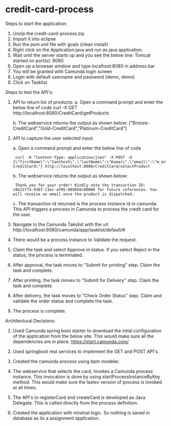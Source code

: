 # credit-card-process

Steps to start the application:

1. Unzip the credit-card-process.zip
2. Import it into eclipse
3. Run the pom.xml file with goals (clean install)
4. Right click on the Application.java and run as java application.
5. Wait until the server starts up and you see the below line:
Tomcat started on port(s): 8080
6. Open up a browser window and type localhost:8080 in address bar
7. You will be granted with Camunda login screen
8. Login with default username and password (demo, demo)
9. Click on Tasklist.

Steps to test the API's:

1. API to return list of products:
	a. Open a command prompt and enter the below line of code
		curl -X GET http://localhost:8080/CreditCard/getProducts

	b. The webservice returns the output as shown below:
		["Bronze-CreditCard","Gold-CreditCard","Platinum-CreditCard"]

2. API to capture the user selected input:

	a. Open a command prompt and enter the below line of code
	
		curl -H "Content-Type: application/json" -X POST -d {\"firstName\":\"Santhosh\",\"lastName\":\"Kumar\",\"email\":\"m_mrsanthosh@yahoo.com\",\"address\":\"Titaniumstraat10\",\"pincode\":\"7335CC\",\"city\":\"Apeldoorn\",\"country\":\"Netherlands\",\"selectedProduct\":\"Gold-CreditCard\"} http://localhost:8080/CreditCard/selectProduct

	b. The webservice returns the output as shown below:
		
		Thank you for your order! Kindly note the transaction ID: c8e22774-936f-11ec-af05-005056c00008 for future references. You will receive an email once the product is dispatched.
		
	c. The transaction id returned is the process instance id in camunda. This API triggers a process in Camunda to process the credit card for the user.
	

3. Navigate to the Camunda Takslist with the url http://localhost:8080/camunda/app/tasklist/default/#

4. There would be a process instance to Validate the request.

5. Claim the task and select Approve in status.
	If you select Reject in the status, the process is terminated.

6. After approval, the task moves to "Submit for printing" step. Claim the task and complete.

7. After printing, the task moves to "Submit for Delivery" step. Claim the task and complete.

8. After delivery, the task moves to "Check Order Status" step. Claim and validate the order status and complete the task.

9. The process is complete.


Architectural Decisions:

1. Used Camunda spring boot starter to download the intial configuration of the application from the below site. This would make sure all the dependencies are in place.
https://start.camunda.com/

2. Used springboot rest services to implement the GET and POST API's.

3. Created the camunda process using bpm modeler.

4. The webservice that selects the card, invokes a Camunda process instance. This invocation is done by using startProcessInstanceByKey method. This would make sure the lastes version of process is invoked at all times.

5. The API's to registerCard and createCard is developed as Java Delegate. This is called directly from the process definition.

6. Created the application with minimal logic. So nothing is saved in database as its a assignment application.
